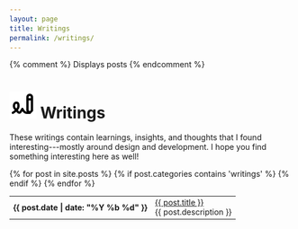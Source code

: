 ```yaml
---
layout: page
title: Writings
permalink: /writings/
---
```


{% comment %} Displays posts {% endcomment %}

<h1><img src='/assets/icons/writings.svg' alt='' class="icon"/>&nbsp;Writings</h1>

These writings contain learnings, insights, and thoughts that I found
interesting---mostly around design and development. I hope you find something
interesting here as well!

<table class='mobile-friendly'>
  <tbody>
    {% for post in site.posts %}
      {% if post.categories contains 'writings' %}
        <tr>
          <td><strong><time datetime="{{ post.date | date_to_xmlschema }}">{{ post.date | date: "%Y&nbsp;%b&nbsp;%d" }}</time></strong></td>
          <td><a href="{{ site.baseurl }}{{ post.url }}">{{ post.title }}</a><br/>{{ post.description }}</td>
        </tr>
      {% endif %}
    {% endfor %}
  </tbody>
</table>
